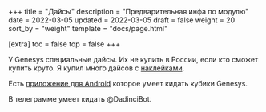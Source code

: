 +++
title = "Дайсы"
description = "Предварительная инфа по модулю"
date = 2022-03-05
updated = 2022-03-05
draft = false
weight = 20
sort_by = "weight"
template = "docs/page.html"

[extra]
toc = false
top = false
+++

У Genesys специальные дайсы. Их не купить в России, если кто сможет купить круто. Я купил много дайсов c [наклейками](</files/dice-creation.zip>). 

Есть [приложение для Android](https://play.google.com/store/apps/details?id=fr.sevenpixels.dice) которое умеет кидать кубики Genesys.

В телеграмме умеет кидать @DadinciBot. 